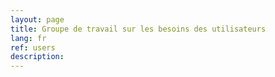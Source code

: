 ```yaml
---
layout: page
title: Groupe de travail sur les besoins des utilisateurs
lang: fr
ref: users
description:
---
```

